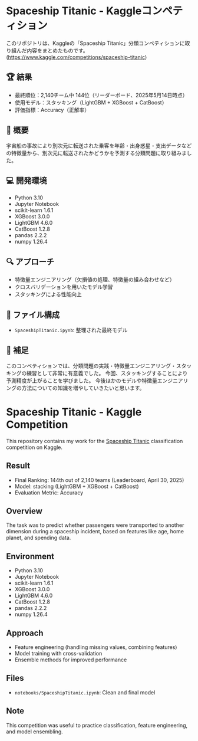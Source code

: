 # Spaceship Titanic - Kaggleコンペティション

このリポジトリは、Kaggleの「Spaceship Titanic」分類コンペティションに取り組んだ内容をまとめたものです。
(https://www.kaggle.com/competitions/spaceship-titanic)

## 🏆 結果
- 最終順位：2,140チーム中 144位（リーダーボード、2025年5月14日時点）
- 使用モデル：スタッキング（LightGBM + XGBoost + CatBoost）
- 評価指標：Accuracy（正解率）

## 📄 概要
宇宙船の事故により別次元に転送された乗客を年齢・出身惑星・支出データなどの特徴量から、別次元に転送されたかどうかを予測する分類問題に取り組みました。

## 💻 開発環境
- Python 3.10
- Jupyter Notebook
- scikit-learn 1.6.1
- XGBoost 3.0.0
- LightGBM 4.6.0
- CatBoost 1.2.8
- pandas 2.2.2
- numpy  1.26.4

## 🔍 アプローチ
- 特徴量エンジニアリング（欠損値の処理、特徴量の組み合わせなど）
- クロスバリデーションを用いたモデル学習
- スタッキングによる性能向上

## 📁 ファイル構成
- `SpaceshipTitanic.ipynb`: 整理された最終モデル

## 📝 補足
このコンペティションでは、分類問題の実践・特徴量エンジニアリング・スタッキングの練習として非常に有意義でした。
今回、スタッキングすることにより予測精度が上がることを学びました。
今後ほかのモデルや特徴量エンジニアリングの方法についての知識を増やしていきたいと思います。

# Spaceship Titanic - Kaggle Competition

This repository contains my work for the [Spaceship Titanic](https://www.kaggle.com/competitions/spaceship-titanic) classification competition on Kaggle.

##  Result
- Final Ranking: 144th out of 2,140 teams (Leaderboard, April 30, 2025)
- Model: stacking (LightGBM + XGBoost + CatBoost)
- Evaluation Metric: Accuracy

##  Overview
The task was to predict whether passengers were transported to another dimension during a spaceship incident, based on features like age, home planet, and spending data.

##  Environment
- Python 3.10
- Jupyter Notebook
- scikit-learn 1.6.1
- XGBoost 3.0.0
- LightGBM 4.6.0
- CatBoost 1.2.8
- pandas 2.2.2
- numpy  1.26.4

##  Approach
- Feature engineering (handling missing values, combining features)
- Model training with cross-validation
- Ensemble methods for improved performance

##  Files
- `notebooks/SpaceshipTitanic.ipynb`: Clean and final model


##  Note
This competition was useful to practice classification, feature engineering, and model ensembling.

